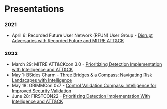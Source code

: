 # Presentations

### 2021
* April 6: Recorded Future User Network (RFUN) User Group - [Disrupt Adversaries with Recorded Future and MITRE ATT&CK](https://go.recordedfuture.com/recordings/202010406)

### 2022
* March 29: MITRE ATT&CKcon 3.0 - [Prioritizing Detection Implementation with Intelligence and ATT&CK](https://github.com/tropChaud/Presentations/tree/main/2022_03_ATT%26CKcon)
* May 1: BSides Charm - [Three Bridges & a Compass: Navigating Risk Landscapes with Intelligence](https://github.com/tropChaud/Presentations/tree/main/2022_05_BSidesCharm)
* May 18: GRIMMCon 0x7 - [Control Validation Compass: Intelligence for Improved Security Validation](https://github.com/tropChaud/Presentations/tree/main/2022_05_GRIMMCon)
* June 28: FIRSTCON22 - [Prioritizing Detection Implementation With Intelligence and ATT&CK](https://github.com/tropChaud/Presentations/tree/main/2022_06_FIRSTCON)
